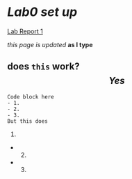 # _Lab0 set up_

[Lab Report 1](lab-report-1-week-0.html)


$this$ $page$
*is updated* **as I type**

does `this` work?
$$Yes$$
-----
```This line won't show
Code block here
- 1. 
- 2. 
- 3.
But this does
```
1.
- 2. 
- 3. 
